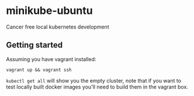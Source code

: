 # minikube-ubuntu
Cancer free local kubernetes development 

## Getting started

Assuming you have vagrant installed:

```vagrant up && vagrant ssh```

`kubectl get all` will show you the empty cluster, note that if you want to
test locally built docker images you'll need to build them in the vagrant
box.
